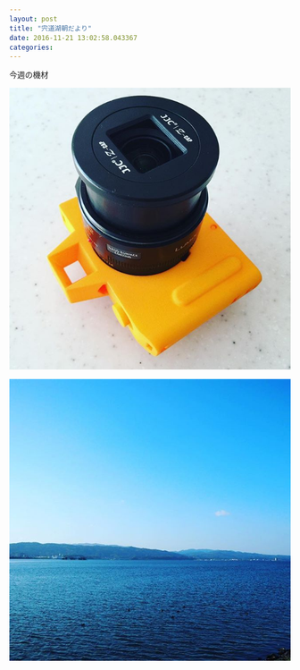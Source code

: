 ```yaml
---
layout: post
title: "宍道湖朝だより"
date: 2016-11-21 13:02:58.043367
categories: 
---
```


今週の機材

![OlympusAIR](/assets/images/201611/15034549_1041447292644026_5888866634919051264_n.jpg)

![](/assets/images/201611/14592114_1795167487419226_3887952667200192512_n.jpg)



